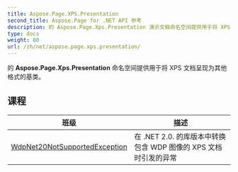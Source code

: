 ```yaml
---
title: Aspose.Page.XPS.Presentation
second_title: Aspose.Page for .NET API 参考
description: 的 Aspose.Page.Xps.Presentation 演示文稿命名空间提供用于将 XPS 文档呈现为其他格式的基类
type: docs
weight: 80
url: /zh/net/aspose.page.xps.presentation/
---
```

的 **Aspose.Page.Xps.Presentation** 命名空间提供用于将 XPS 文档呈现为其他格式的基类。

## 课程

| 班级 | 描述 |
| --- | --- |
| [WdpNet20NotSupportedException](./wdpnet20notsupportedexception/) | 在 .NET 2.0. 的库版本中转换包含 WDP 图像的 XPS 文档时引发的异常 |


